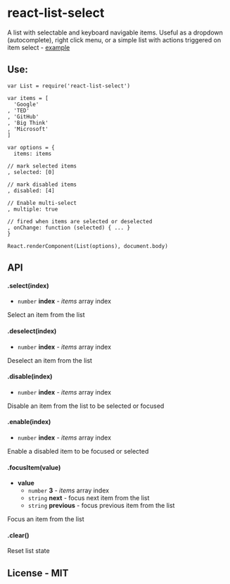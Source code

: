 # react-list-select

A list with selectable and keyboard navigable items. Useful as a dropdown (autocomplete), right click menu, or a simple list with actions triggered on item select - [example](http://rawgithub.com/navaru/react-list-select/master/example/index.html)


## Use:

```
var List = require('react-list-select')

var items = [
  'Google'
, 'TED'
, 'GitHub'
, 'Big Think'
, 'Microsoft'
]

var options = {
  items: items

// mark selected items
, selected: [0]

// mark disabled items
, disabled: [4]

// Enable multi-select
, multiple: true

// fired when items are selected or deselected
, onChange: function (selected) { ... }
}

React.renderComponent(List(options), document.body)
```


## API

#### .select(index)

 - `number` __index__ - _items_ array index

Select an item from the list



#### .deselect(index)

 - `number` __index__ - _items_ array index

Deselect an item from the list



#### .disable(index)

 - `number` __index__ - _items_ array index

Disable an item from the list to be selected or focused



#### .enable(index)

 - `number` __index__ - _items_ array index

Enable a disabled item to be focused or selected



#### .focusItem(value)

  - __value__
    + `number` __3__ - _items_ array index
    + `string` __next__ - focus next item from the list
    + `string` __previous__ - focus previous item from the list

Focus an item from the list



#### .clear()

Reset list state


## License - MIT
